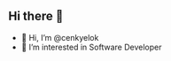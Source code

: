 <h2> Hi there 👋</h2>

- 👋 Hi, I’m @cenkyelok
- 👀 I’m interested in Software Developer
<!---
cenkyelok/cenkyelok is a ✨ special ✨ repository because its `README.md` (this file) appears on your GitHub profile.
You can click the Preview link to take a look at your changes.
--->
